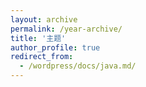 ```yaml
---
layout: archive
permalink: /year-archive/
title: '主题'
author_profile: true
redirect_from:
  - /wordpress/docs/java.md/
---
```


<!-- ---{% include base_path %} {% capture written_year %}'None'{% endcapture %} {% for
post in site.posts %} {% capture year %}{{ post.date | date: '%Y' }}{%
endcapture %} {% if year != written_year %}
<h2 id="{{ year | slugify }}" class="archive__subtitle">{{ year }}</h2>
{% capture written_year %}{{ year }}{% endcapture %} {% endif %} {% include
archive-single.html %} {% endfor %}
### 基础 -->

